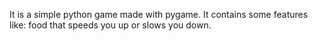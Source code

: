 It is a simple python game made with pygame. It contains some features like: food that speeds you up or slows you down.